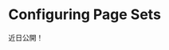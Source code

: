 # Configuring Page Sets

近日公開！


<!-- Options configured for the Page Set apply to all its pages and override options set at the Site level. However, [customizations to an individual page](./06-configuring-individual-pages.md) override those for the Page Set. To configure a Page Set, follow these steps:

1. Open the Product Menu and go to *Site Builder* &rarr; *Pages* under the Site Menu. Alternatively, since Liferay DXP 7.3, you can click the (![icon-page-tree](../../../../icon-page-tree.png)) icon next to the Site name to open the Page Tree Menu.

1. Click the Gear icon, or select *Configure* from the Actions Menu in the Page Tree Menu, next to the Page Set to configure its pages.

1. Configure the options under the [*Look and Feel* tab](#look-and-feel) and [*Advanced* tab](#advanced) (if required) for the Page Set.

1. Click *Save* to apply the updates to the Page Set.

The available Page Set settings are described below.

## Look and Feel

Page Set configuration starts with the *Look and Feel* tab. Here you can choose a Theme for the current site and update the logo.

![Figure 1: The Look and Feel page set tab.](./configuring-page-sets/images/01.png)

### Current Theme

Themes create the overall feel for the Site and can transform the look entirely. The *Current Theme* section displays the Theme currently applied to the Page Set, along with any configurable theme settings and color schemes that the Theme has. Many Themes include more than one color scheme, which keeps the existing look and feel while giving the Site a different flavor. The *CSS* section lets you enter custom CSS for tweaking your Theme. You can apply Themes to the entire Site (described here) or to individual pages (described in [Configuring Pages](./06-configuring-individual-pages.md#look-and-feel)).

To apply a Theme to the Page Set, follow these steps:

1. Click the *Change Current Theme* button and select the Theme from the window that appears.

1. Configure the Theme's settings.

1. Click *Save* to apply the new Theme to the Page Set.

![Figure 2: The Look and Feel interface allows you to choose a theme for the current site.](./configuring-page-sets/images/02.png)

See the [Themes](TODO) section for information on creating and developing your own custom Themes ([creating theme settings](TODO), [color schemes](TODO), etc.).

### Logo

By default, the Liferay logo is used for your Site's pages. To use your own logo for a Site, follow these steps:

1. Expand the *Logo* panel under the *Look and Feel* tab.

1. Click the *Change* button and browse to the location of your logo. Make sure your logo fits the space in the top left corner of the Theme you're using for your Site. If you don't, you could wind up with a Site that's difficult to navigate, as other page elements are pushed aside to make way for the logo.

1. Choose whether to display the Site name on the Site. When *Show Site Name* is enabled, the Site name appears next to the logo.

  ```note::
    This option is enabled by default and can't be disabled if the *Allow Site Administrators to set their own logo* option is disabled in *Instance Settings*. Removing the Site name is not available for the default Liferay Site---you can configure this only for new Sites and User pages.
  ```

1. Click *Save* to apply the changes.

## Advanced

```warning::
  The *Advanced* tab contains powerful options that should only be used by those with a firm command of the technology, or they could have major unintended side effects. Proceed with caution.
```

### JavaScript

At the top of the *Advanced* tab is a JavaScript editor. Code entered here is executed at the bottom of every page in the Site. Your site's JavaScript is most likely (and should be) included with the Theme. However, this may be a good place to quickly test JavaScript code while not in production.

### Advanced

If you have multiple Sites on your Liferay Portal instance, one Site is marked as the *Default Site* that visitors are shown when they visit the Site. By default, only the default Site's Public Pages are displayed in the navigation. You can display the other Site's Public Pages in the default Site's navigation as well by enabling the *Merge public pages* option for that Site. Be careful, as adding too many pages to the main navigation can make it become unwieldy very quickly.

### Mobile Device Rules

*Mobile Device Rules* lets you configure behaviors for specific mobile devices or types for the Page Set. Mobile device rules are inherited from your Public Pages, but you can define specific rules per page. You can edit the Look and Feel of specific pages for mobile devices, including the theme. See [Mobile Device Rules](TODO) for more information.

### Robots

The *Robots* option lets you configure `robots.txt` rules for the domain's public and private pages. The `robots.txt` file provides instructions to search engines and other tools that are automatically crawling and indexing your Site. For example, you can specify not to index certain pages.

### Sitemap

The *Sitemap* option generates a sitemap you can send to some search engines so they can crawl your site. It uses the industry standard sitemap protocol. Select a search engine link to send the sitemap to it (only required once per Site), or select the *preview* link to see the generated XML that is sent to search engines. -->
